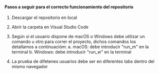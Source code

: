 #### Pasos a seguir para el correcto funcionamiento del repositorio

1. Descargar el repositorio en local

2. Abrir la carpeta en Visual Studio Code

3. Según si el usuario dispone de macOS o Windows debe utilizar un comando u otro para correr el proyecto, dichos comandos los detallamos a continuacióm:
    a. macOS: debe introducir "run_m" en la terminal
    b. Windows: debe introducir "run_w" en la terminal

4. La prueba de difetenes usuarios debe ser en diferentes tabs dentro del mismo navegador

